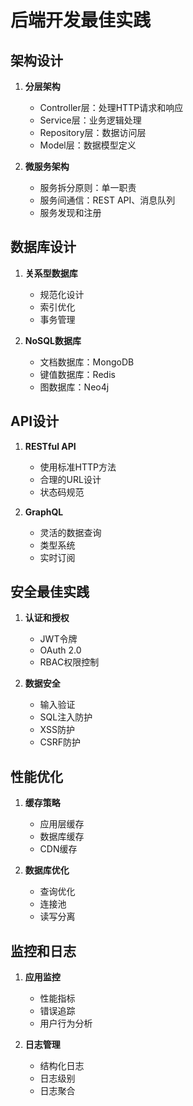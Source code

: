# 后端开发最佳实践

## 架构设计

1. **分层架构**
   - Controller层：处理HTTP请求和响应
   - Service层：业务逻辑处理
   - Repository层：数据访问层
   - Model层：数据模型定义

2. **微服务架构**
   - 服务拆分原则：单一职责
   - 服务间通信：REST API、消息队列
   - 服务发现和注册

## 数据库设计

1. **关系型数据库**
   - 规范化设计
   - 索引优化
   - 事务管理

2. **NoSQL数据库**
   - 文档数据库：MongoDB
   - 键值数据库：Redis
   - 图数据库：Neo4j

## API设计

1. **RESTful API**
   - 使用标准HTTP方法
   - 合理的URL设计
   - 状态码规范

2. **GraphQL**
   - 灵活的数据查询
   - 类型系统
   - 实时订阅

## 安全最佳实践

1. **认证和授权**
   - JWT令牌
   - OAuth 2.0
   - RBAC权限控制

2. **数据安全**
   - 输入验证
   - SQL注入防护
   - XSS防护
   - CSRF防护

## 性能优化

1. **缓存策略**
   - 应用层缓存
   - 数据库缓存
   - CDN缓存

2. **数据库优化**
   - 查询优化
   - 连接池
   - 读写分离

## 监控和日志

1. **应用监控**
   - 性能指标
   - 错误追踪
   - 用户行为分析

2. **日志管理**
   - 结构化日志
   - 日志级别
   - 日志聚合
